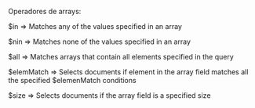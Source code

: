 Operadores de arrays:

$in => Matches any of the values specified in an array

$nin => Matches none of the values specified in an array

$all => Matches arrays that contain all elements specified in the query

$elemMatch => Selects documents if element in the array field matches all the specified $elemenMatch conditions

$size => Selects documents if the array field is a specified size